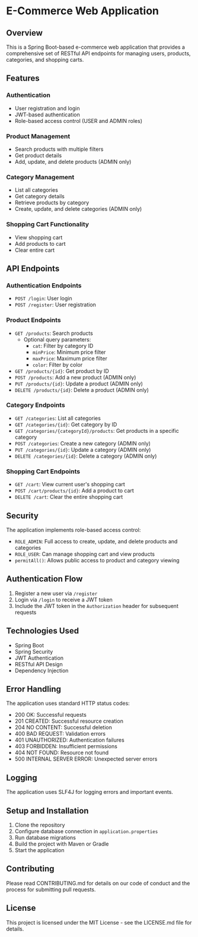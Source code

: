 # E-Commerce Web Application

## Overview

This is a Spring Boot-based e-commerce web application that provides a comprehensive set of RESTful API endpoints for managing users, products, categories, and shopping carts.

## Features

### Authentication
- User registration and login
- JWT-based authentication
- Role-based access control (USER and ADMIN roles)

### Product Management
- Search products with multiple filters
- Get product details
- Add, update, and delete products (ADMIN only)

### Category Management
- List all categories
- Get category details
- Retrieve products by category
- Create, update, and delete categories (ADMIN only)

### Shopping Cart Functionality
- View shopping cart
- Add products to cart
- Clear entire cart

## API Endpoints

### Authentication Endpoints
- `POST /login`: User login
- `POST /register`: User registration

### Product Endpoints
- `GET /products`: Search products
    - Optional query parameters:
        - `cat`: Filter by category ID
        - `minPrice`: Minimum price filter
        - `maxPrice`: Maximum price filter
        - `color`: Filter by color
- `GET /products/{id}`: Get product by ID
- `POST /products`: Add a new product (ADMIN only)
- `PUT /products/{id}`: Update a product (ADMIN only)
- `DELETE /products/{id}`: Delete a product (ADMIN only)

### Category Endpoints
- `GET /categories`: List all categories
- `GET /categories/{id}`: Get category by ID
- `GET /categories/{categoryId}/products`: Get products in a specific category
- `POST /categories`: Create a new category (ADMIN only)
- `PUT /categories/{id}`: Update a category (ADMIN only)
- `DELETE /categories/{id}`: Delete a category (ADMIN only)

### Shopping Cart Endpoints
- `GET /cart`: View current user's shopping cart
- `POST /cart/products/{id}`: Add a product to cart
- `DELETE /cart`: Clear the entire shopping cart

## Security

The application implements role-based access control:
- `ROLE_ADMIN`: Full access to create, update, and delete products and categories
- `ROLE_USER`: Can manage shopping cart and view products
- `permitAll()`: Allows public access to product and category viewing

## Authentication Flow

1. Register a new user via `/register`
2. Login via `/login` to receive a JWT token
3. Include the JWT token in the `Authorization` header for subsequent requests

## Technologies Used

- Spring Boot
- Spring Security
- JWT Authentication
- RESTful API Design
- Dependency Injection

## Error Handling

The application uses standard HTTP status codes:
- 200 OK: Successful requests
- 201 CREATED: Successful resource creation
- 204 NO CONTENT: Successful deletion
- 400 BAD REQUEST: Validation errors
- 401 UNAUTHORIZED: Authentication failures
- 403 FORBIDDEN: Insufficient permissions
- 404 NOT FOUND: Resource not found
- 500 INTERNAL SERVER ERROR: Unexpected server errors

## Logging

The application uses SLF4J for logging errors and important events.

## Setup and Installation

1. Clone the repository
2. Configure database connection in `application.properties`
3. Run database migrations
4. Build the project with Maven or Gradle
5. Start the application

## Contributing

Please read CONTRIBUTING.md for details on our code of conduct and the process for submitting pull requests.

## License

This project is licensed under the MIT License - see the LICENSE.md file for details.